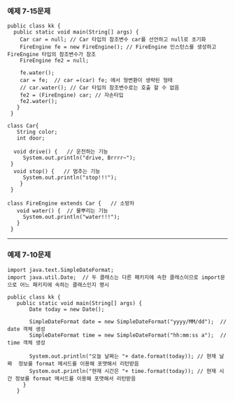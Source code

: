 ### 예제 7-15문제

    public class kk {    
      public static void main(String[] args) {
        Car car = null; // Car 타입의 참조변수 car를 선언하고 null로 초기화 
        FireEngine fe = new FireEngine(); // FireEngine 인스턴스를 생성하고 FireEngine 타입의 참조변수가 참조
        FireEngine fe2 = null;

        fe.water();
        car = fe;  // car =(car) fe; 에서 형변환이 생략된 형태
        // car.water(); // Car 타입의 참조변수로는 호출 할 수 없음
        fe2 = (FireEngine) car; // 자손타입
        fe2.water();
       }
     }

    class Car{
       String color;
       int door;

      void drive() {   // 운전하는 기능
         System.out.println("drive, Brrrr~");
     }
      void stop() {   // 멈추는 기능
         System.out.println("stop!!!");
        }
     }

    class FireEngine extends Car {   // 소방차
       void water() {  // 물뿌리는 기능
         System.out.println("water!!!");
       } 
     }
----   
### 예제 7-10문제

    import java.text.SimpleDateFormat;
    import java.util.Date;  // 두 클래스는 다른 패키지에 속한 클래스이므로 import문으로 어느 패키지에 속하는 클래스인지 명시

    public class kk {
       public static void main(String[] args) {
           Date today = new Date();

           SimpleDateFormat date = new SimpleDateFormat("yyyy/MM/dd");  // date 객체 생성 
           SimpleDateFormat time = new SimpleDateFormat("hh:mm:ss a");  // time 객체 생성

           System.out.println("오늘 날짜는 "+ date.format(today)); // 현재 날짜  정보를 format 메서드를 이용해 포맷해서 리턴받음
           System.out.println("현재 시간은 "+ time.format(today)); // 현재 시간 정보를 format 메서드를 이용해 포맷해서 리턴받음
         }
       }
